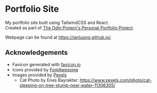 # Portfolio Site

My portfolio site built using TailwindCSS and React.\
Created as part of [The Odin Project's Personal Portfolio Project](https://www.theodinproject.com/lessons/node-path-advanced-html-and-css-personal-portfolio).

Webpage can be found at https://ianluong.github.io/.

## Acknowledgements

 - Favicon generated with [favicon.io](https://favicon.io/)
 - Icons provided by [FontAwesome](https://fontawesome.com/)
 - Images provided by [Pexels](https://www.pexels.com/)
   - Cat Photo by Enes Bayraktar: https://www.pexels.com/photo/cat-sleeping-on-tree-stump-near-water-11306305/